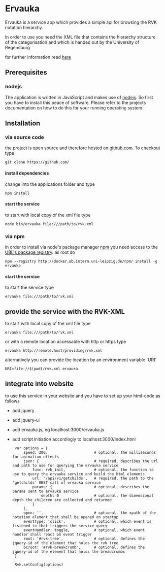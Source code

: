 # Ervauka

Ervauka is a service app which provides a simple api for browsing the RVK notation hierarchy.

In order to use you need the XML file that contains the hierarchy structure of the categorisation and which is handed out
by the University of Regensburg

for further information read [here][1]

## Prerequisites

### nodejs

The application is written in JavaScript and makes use of [nodejs][2]. So first you have to install this peace of software.
Please refer to the projects documentation on how to do this for your running operating system.

## Installation

### via source code

the project is open source and therefore hosted on [github.com][3]. To checkout type
 
	git clone https://github.com/

#### install dependencies

change into the applications folder and type

	npm install

#### start the service

to start with local copy of the xml file type

	node bin/ervauka file:///path/to/rvk.xml

### via npm

in order to install via node's package manager [npm][4] you need access to the [UBL's package registry][5].
as root do 

	npm --registry http://docker.ub.intern.uni-leipzig.de/npm/ install -g ervauka

#### start the service

to start the service type

	ervauka file:///path/to/rvk.xml

## provide the service with the RVK-XML

to start with local copy of the xml file type

	ervauka file:///path/to/rvk.xml

or with a remote location accessable with http or https type

	ervauka http://remote.host/providing/rvk.xml

alternatively you can provide the location by an environment variable 'URI'

	URI=file://$(pwd)/rvk.xml ervauka
 
## integrate into website

to use this service in your website and you have to set up your html-code as follows

 * add jquery
 * add jquery-ui
 * add ervauka.js, eg localhost:3000/ervauka.js
 * add script initiation accordingly to localhost:3000/index.html

		var options = {
			speed: 200, 					# optional, the milliseconds for animation effects
			json: {							# required, describes the url and path to use for querying the ervauka service   
				func: rvk_init,				# optional, the function to use to query the ervauka service and build the html elements
				url: '/api/v1/getchilds',	# required, the path to the 'getchilds' REST call of ervauka service
				params: {					# optional, describes the params sent to ervauka service
					depth: 0				# optional, the dimensional depth the children are collected and returned
				}
			},
			open: '',						# optional, the xpath of the notation element that shall be opened on startup
			eventType: 'click',				# optional, which event is listened to that triggers the service query
			eventHandler: toggle,			# optional, which event handler shall react on event trigger
			root: '#rvk-tree',				# optional, defines the jquery-id of the element that holds the rvk tree
			bcroot: '#rvk-breakcrumb',		# optional, defines the jquery-id of the element that holds the breadcrumbs
		}
	
		Rvk.setConfig(options)


[1]: http://rvk.uni-regensburg.de/
[2]: http://nodejs.org/
[3]: https://github.com/finc
[4]: https://www.npmjs.com/
[5]: http://docker.ub.intern.uni-leipzig.de/npm/

